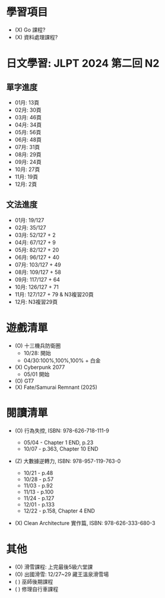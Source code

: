 
# 學習項目

- (X) Go 課程?
- (X) 資料處理課程?

# 日文學習: JLPT 2024 第二回 N2

## 單字進度

- 01月: 13頁
- 02月: 30頁
- 03月: 46頁
- 04月: 34頁
- 05月: 56頁
- 06月: 48頁
- 07月: 31頁
- 08月: 29頁
- 09月: 24頁
- 10月: 27頁
- 11月: 19頁
- 12月:  2頁

## 文法進度

- 01月: 19/127
- 02月: 35/127
- 03月: 52/127 + 2
- 04月: 67/127 + 9
- 05月: 82/127 + 20
- 06月: 96/127 + 40
- 07月: 103/127 + 49
- 08月: 109/127 + 58
- 09月: 117/127 + 64
- 10月: 126/127 + 71
- 11月: 127/127 + 79 & N3複習20頁
- 12月: N3複習29頁

# 遊戲清單

- (O) 十三機兵防衛圈
  - 10/28: 開始
  - 04/30:100%,100%,100% + 白金
- (X) Cyberpunk 2077 
  - 05/01 開始
- (O) GT7
- (X) Fate/Samurai Remnant (2025)

# 閱讀清單

- (O) 行為失控, ISBN: 978-626-718-111-9
  - 05/04 - Chapter 1 END, p.23
  - 10/07 - p.363, Chapter 10 END
  
- (Z) 大數據逆轉力, ISBN: 978-957-119-763-0
  - 10/21 - p.48
  - 10/28 - p.57
  - 11/03 - p.92
  - 11/13 - p.100
  - 11/24 - p.127
  - 12/01 - p.133
  - 12/22 - p.158, Chapter 4 END
- (X) Clean Architecture 實作篇, ISBN: 978-626-333-680-3


# 其他

- (O) 滑雪課程: 上完最後5級六堂課
- (O) 出國滑雪: 12/27~29 藏王溫泉滑雪場
- ( ) 巫師後期課程
- ( ) 修理自行車課程
